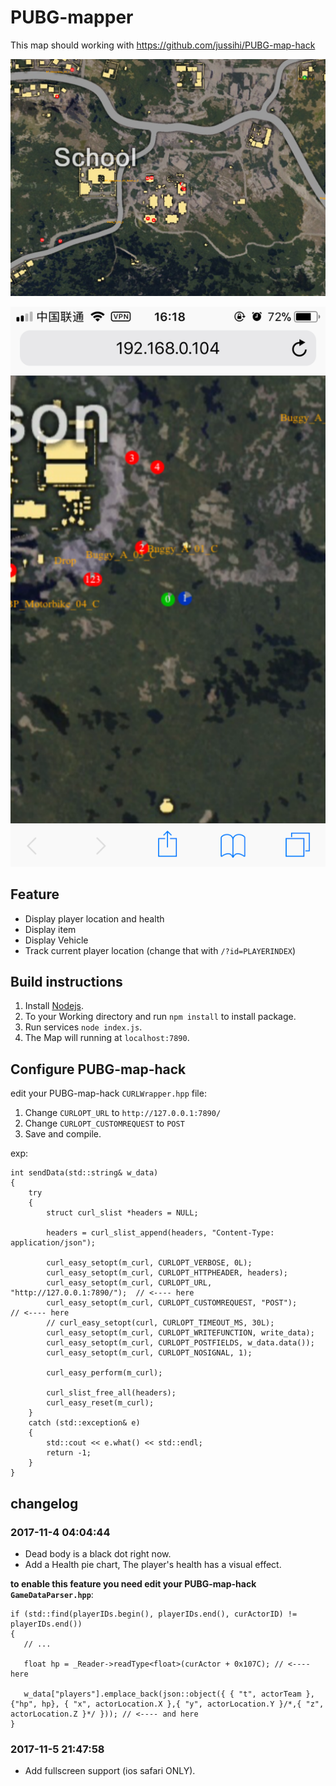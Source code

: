 # PUBG-mapper

This map should working with https://github.com/jussihi/PUBG-map-hack

![](pics/browser.png)

![](pics/mobile.png)

## Feature

* Display player location and health
* Display item
* Display Vehicle
* Track current player location (change that with `/?id=PLAYERINDEX`)

## Build instructions

1. Install [Nodejs](https://nodejs.org.).
2. To your Working directory and run `npm install` to install package.
3. Run services `node index.js`.
4. The Map will running at `localhost:7890`.

## Configure **PUBG-map-hack**

edit your PUBG-map-hack `CURLWrapper.hpp` file:

1. Change `CURLOPT_URL` to `http://127.0.0.1:7890/`
2. Change `CURLOPT_CUSTOMREQUEST` to `POST`
3. Save and compile.

exp:
```
int sendData(std::string& w_data)
{
    try
    {
        struct curl_slist *headers = NULL;

        headers = curl_slist_append(headers, "Content-Type: application/json");

        curl_easy_setopt(m_curl, CURLOPT_VERBOSE, 0L);
        curl_easy_setopt(m_curl, CURLOPT_HTTPHEADER, headers);
        curl_easy_setopt(m_curl, CURLOPT_URL, "http://127.0.0.1:7890/");  // <---- here
        curl_easy_setopt(m_curl, CURLOPT_CUSTOMREQUEST, "POST");          // <---- here
        // curl_easy_setopt(curl, CURLOPT_TIMEOUT_MS, 30L);
        curl_easy_setopt(m_curl, CURLOPT_WRITEFUNCTION, write_data);
        curl_easy_setopt(m_curl, CURLOPT_POSTFIELDS, w_data.data());
        curl_easy_setopt(m_curl, CURLOPT_NOSIGNAL, 1);

        curl_easy_perform(m_curl);

        curl_slist_free_all(headers);
        curl_easy_reset(m_curl);
    }
    catch (std::exception& e)
    {
        std::cout << e.what() << std::endl;
        return -1;
    }
}
```

## changelog

### 2017-11-4 04:04:44
 * Dead body is a black dot right now.
 * Add a Health pie chart, The player's health has a visual effect.

 **to enable this feature you need edit your PUBG-map-hack `GameDataParser.hpp`**:
 ```
if (std::find(playerIDs.begin(), playerIDs.end(), curActorID) != playerIDs.end())
{
    // ...

    float hp = _Reader->readType<float>(curActor + 0x107C); // <---- here

    w_data["players"].emplace_back(json::object({ { "t", actorTeam }, {"hp", hp}, { "x", actorLocation.X },{ "y", actorLocation.Y }/*,{ "z", actorLocation.Z }*/ })); // <---- and here
}
 ```

### 2017-11-5 21:47:58
* Add fullscreen support (ios safari ONLY).